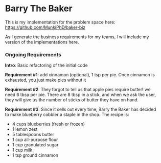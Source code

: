 # Barry The Baker

This is my implementation for the problem space here: https://github.com/MunkiPhD/baker-biz

As I generate the business requirements for my teams, I will include my version of the implementations here.


### Ongoing Requirements

__Intro__: Basic refactoring of the initial code

__Requirement #1__: add cinnamon (optional), 1 tsp per pie. Once cinnamon is exhausted, you just make pies without it

__Requirement #2__: They forgot to tell us that apple pies require butter! we need 6 tbsp per pie. There are 8 tbsp in a stick, and when we ask the user, they will give us the number of sticks of butter they have on hand.

__Requirement #3__: Since it sells out every time, Barry the Baker has decided to make blueberry cobbler a staple in the shop. The recipe is:
  * 4 cups blueberries (fresh or frozen) 
  * 1 lemon zest  
  * 5 tablespoons butter  
  * 1 cup all-purpose flour  
  * 1 cup granulated sugar  
  * 1 cup milk  
  * 1 tsp ground cinnamon
